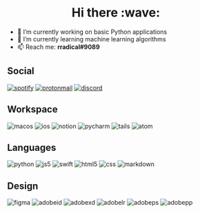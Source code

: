 <h1 align="center">Hi there :wave:</h1>

- :telescope: I’m currently working on basic Python applications
- :seedling: I’m currently learning machine learning algorithms
- 📫 Reach me: **rradical#9089**

## Social

[![spotify](https://img.shields.io/badge/spotify-%231ED760.svg?&style=for-the-badge&logo=spotify&logoColor=white)](https://open.spotify.com/user/1254837336?si=989e1e42bb034c26)
[![protonmail](https://img.shields.io/badge/ProtonMail-8B89CC?style=for-the-badge&logo=protonmail&logoColor=white)](mailto:neovalley@protonmail.com)
[![discord](https://img.shields.io/badge/Discord-7289DA?style=for-the-badge&logo=discord&logoColor=white)](discordapp.com/users/430188291938189323)

## Workspace

![macos](https://img.shields.io/badge/mac%20os-000000?style=for-the-badge&logo=apple&logoColor=white)
![ios](https://img.shields.io/badge/iOS-000000?style=for-the-badge&logo=ios&logoColor=white)
![notion](https://img.shields.io/badge/Notion-000000?style=for-the-badge&logo=notion&logoColor=white)
![pycharm](https://img.shields.io/badge/PyCharm-000000.svg?&style=for-the-badge&logo=PyCharm&logoColor=white)
![tails](https://img.shields.io/badge/Tails%20-56347C?&style=for-the-badge&logo=tails&logoColor=white)
![atom](https://img.shields.io/badge/Atom-66595C?style=for-the-badge&logo=Atom&logoColor=white)

## Languages
![python](https://img.shields.io/badge/Python-3776AB?style=for-the-badge&logo=python&logoColor=white)
![js5](https://img.shields.io/badge/JavaScript-323330?style=for-the-badge&logo=javascript&logoColor=F7DF1E)
![swift](https://img.shields.io/badge/Swift-FA7343?style=for-the-badge&logo=swift&logoColor=white)
![html5](https://img.shields.io/badge/HTML5-E34F26?style=for-the-badge&logo=html5&logoColor=white)
![css](https://img.shields.io/badge/CSS-239120?&style=for-the-badge&logo=css3&logoColor=white)
![markdown](https://img.shields.io/badge/markdown-%23000000.svg?&style=for-the-badge&logo=markdown&logoColor=white)

## Design

![figma](https://img.shields.io/badge/Figma-F24E1E?style=for-the-badge&logo=figma&logoColor=white)
![adobeid](https://img.shields.io/badge/Adobe%20InDesign-FF3366?style=for-the-badge&logo=Adobe%20InDesign&logoColor=white)
![adobexd](https://img.shields.io/badge/Adobe%20XD-470137?style=for-the-badge&logo=Adobe%20XD&logoColor=#FF61F6)
![adobelr](https://img.shields.io/badge/Adobe%20Lightroom-31A8FF?style=for-the-badge&logo=Adobe%20Lightroom&logoColor=white)
![adobeps](https://img.shields.io/badge/Adobe%20Photoshop-31A8FF?style=for-the-badge&logo=Adobe%20Photoshop&logoColor=black)
![adobepp](https://img.shields.io/badge/Adobe%20Premiere%20Pro-9999FF?style=for-the-badge&logo=Adobe%20Premiere%20Pro&logoColor=white)
